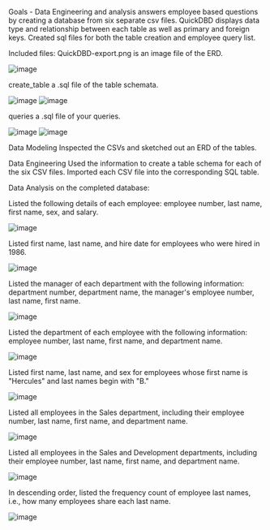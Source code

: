 Goals - Data Engineering and analysis answers employee based questions by creating a database from six separate csv files. QuickDBD displays data type and relationship between each table as well as primary and foreign keys. Created sql files for both the table creation and employee query list. 

Included files:
QuickDBD-export.png is an image file of the ERD.

![image](https://user-images.githubusercontent.com/85321602/158691280-cb7e6a2f-ad38-4e04-ab5b-2fb4da0a95cf.png)

create_table a .sql file of the table schemata.

![image](https://user-images.githubusercontent.com/85321602/158691801-a1f93918-e7fe-4d22-bda7-d29a3dfee6a9.png)
![image](https://user-images.githubusercontent.com/85321602/158692104-0d4bf86e-8d51-4f6c-b5a3-cd0f94c71d95.png)

queries a .sql file of your queries.

![image](https://user-images.githubusercontent.com/85321602/158692282-e1e17210-2480-401f-9057-1cf9b6470be4.png)
![image](https://user-images.githubusercontent.com/85321602/158692436-76d81891-b7de-408e-a381-8d75ad1b4c9c.png)

Data Modeling
Inspected the CSVs and sketched out an ERD of the tables. 

Data Engineering
Used the information to create a table schema for each of the six CSV files. 
Imported each CSV file into the corresponding SQL table.

Data Analysis on the completed database:

Listed the following details of each employee: employee number, last name, first name, sex, and salary.

![image](https://user-images.githubusercontent.com/85321602/158701429-a2c51f92-ccde-4c99-ad46-4ca27669a1ba.png)

Listed first name, last name, and hire date for employees who were hired in 1986.

![image](https://user-images.githubusercontent.com/85321602/158701621-49a6ea0e-6cc7-461e-b594-96d662dcd602.png)

Listed the manager of each department with the following information: department number, department name, the manager's employee number, last name, first name.

![image](https://user-images.githubusercontent.com/85321602/158701881-6d261ba5-63a3-4b09-8f4a-894a7265b409.png)

Listed the department of each employee with the following information: employee number, last name, first name, and department name.

![image](https://user-images.githubusercontent.com/85321602/158702025-145f8af0-23fe-476d-b9ea-6ec86222a05f.png)

Listed first name, last name, and sex for employees whose first name is "Hercules" and last names begin with "B."

![image](https://user-images.githubusercontent.com/85321602/158702253-b207a578-0f1e-412d-8efb-8494c986bb44.png)

Listed all employees in the Sales department, including their employee number, last name, first name, and department name.

![image](https://user-images.githubusercontent.com/85321602/158702438-695a977f-34b7-402b-ba26-02daf2c3ba88.png)

Listed all employees in the Sales and Development departments, including their employee number, last name, first name, and department name.

![image](https://user-images.githubusercontent.com/85321602/158702574-0ac7f869-0596-4cf7-a0d9-689d90ba8731.png)

In descending order, listed the frequency count of employee last names, i.e., how many employees share each last name.

![image](https://user-images.githubusercontent.com/85321602/158702693-dc64d074-6f24-4d6b-b207-98f7a2ee5753.png)


